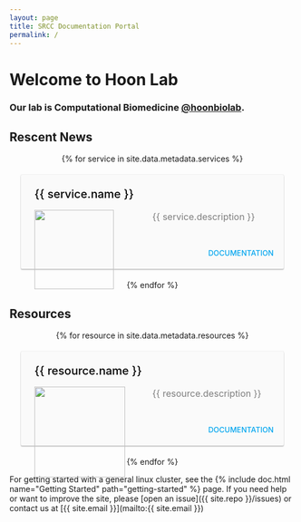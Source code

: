 ```yaml
---
layout: page
title: SRCC Documentation Portal
permalink: /
---
```


# Welcome to Hoon Lab

### Our lab is Computational Biomedicine [@hoonbiolab](https://twitter.com/hoonbiolab).

<style>
@import url('https://fonts.googleapis.com/css2?family=PT+Sans&display=swap');

.wrapper {
    display:flex;
    flex-direction:row;
    flex-wrap:wrap;
    justify-content:center;
}

.box {
    background-color: #fafafa;
    box-shadow: 0px 2px 2px rgba(0,0,0,.2), 0px 0px 2px rgba(0,0,0,.2);
    width: 100%;
    border-radius: 2px;
    margin:20px;
    display:flex;
    flex-direction:column;
    cursor:pointer;
}

.box:hover {
    box-shadow: 0px 15px 20px rgba(0,0,0,.25),0px 0px 30px rgba(0,0,0,.1);
}

.box .text {
    padding: 24px;
}

.box .bb {
    border: 1px solid red;
}

.box .title {
    color:  black;
    font-weight: 500;
    font-size: 20px;
    margin-top: -2px;
    margin-bottom: 16px;
}

.box p {
    color: rgba(0,0,0,.5);
    font-size: 16px;
    line-height: 24px;
    margin: 0px;
}

.box .act {
    padding: 8px 0;
    text-align: right;
}

.card-button {
    text-transform: uppercase;
    display: inline-block;
    font-size: 13px;
    padding: 12px 10px;
    color: #00a5ef;
    font-weight: 500;
    margin-right: 8px;
    cursor: pointer;
}
</style>


<h2>Rescent News</h2>
<div class="wrapper">
  {% for service in site.data.metadata.services %}<div class="box">
  <div class="text">
    <div class="title">{{ service.name }}</div>
      <p><img src="{{ service.logo }}" style="height:140px; position:absolute">
       <span style="width:50%; float:right">{{ service.description }}</span>
      </p>
    </div>
    <div class="act">
	<a href="{{ service.url }}" target="_blank"><div class="card-button">Documentation</div></a>
    </div>
  </div>{% endfor %}
</div>

<h2>Resources</h2>
<div class="wrapper">
  {% for resource in site.data.metadata.resources %}<div class="box">
  <div class="text">
    <div class="title">{{ resource.name }}</div>
      <p><img src="{{ resource.logo }}" style="height:160px; position:absolute">
       <span style="width:50%; float:right">{{ resource.description }}</span>
      </p>
    </div>
    <div class="act">
	<a href="{{ resource.url }}" target="_blank"><div class="card-button">Documentation</div></a>
    </div>
  </div>{% endfor %}
</div>

For getting started with a general linux cluster, see the {% include doc.html name="Getting Started" path="getting-started" %} page. If you need help or want to improve the site, please [open an issue]({{ site.repo }}/issues) or
contact us at [{{ site.email }}](mailto:{{ site.email }})

